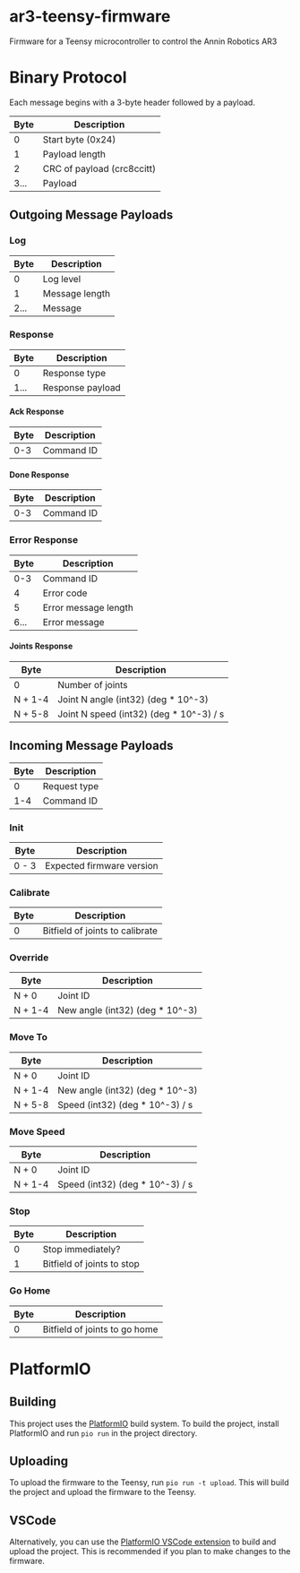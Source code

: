 # ar3-teensy-firmware

Firmware for a Teensy microcontroller to control the Annin Robotics AR3

# Binary Protocol

Each message begins with a 3-byte header followed by a payload.

| Byte | Description                |
| ---- | -------------------------- |
| 0    | Start byte (0x24)          |
| 1    | Payload length             |
| 2    | CRC of payload (crc8ccitt) |
| 3... | Payload                    |

## Outgoing Message Payloads

### Log

| Byte | Description    |
| ---- | -------------- |
| 0    | Log level      |
| 1    | Message length |
| 2... | Message        |

### Response

| Byte | Description      |
| ---- | ---------------- |
| 0    | Response type    |
| 1... | Response payload |

#### Ack Response

| Byte | Description |
| ---- | ----------- |
| 0-3  | Command ID  |

#### Done Response

| Byte | Description |
| ---- | ----------- |
| 0-3  | Command ID  |

### Error Response

| Byte | Description          |
| ---- | -------------------- |
| 0-3  | Command ID           |
| 4    | Error code           |
| 5    | Error message length |
| 6... | Error message        |

#### Joints Response

| Byte    | Description                              |
| ------- | ---------------------------------------- |
| 0       | Number of joints                         |
| N + 1-4 | Joint N angle (int32) (deg \* 10^-3)     |
| N + 5-8 | Joint N speed (int32) (deg \* 10^-3) / s |

## Incoming Message Payloads

| Byte | Description  |
| ---- | ------------ |
| 0    | Request type |
| 1-4  | Command ID   |

### Init

| Byte  | Description               |
| ----- | ------------------------- |
| 0 - 3 | Expected firmware version |

### Calibrate

| Byte | Description                     |
| ---- | ------------------------------- |
| 0    | Bitfield of joints to calibrate |

### Override

| Byte    | Description                      |
| ------- | -------------------------------- |
| N + 0   | Joint ID                         |
| N + 1-4 | New angle (int32) (deg \* 10^-3) |

### Move To

| Byte    | Description                      |
| ------- | -------------------------------- |
| N + 0   | Joint ID                         |
| N + 1-4 | New angle (int32) (deg \* 10^-3) |
| N + 5-8 | Speed (int32) (deg \* 10^-3) / s |

### Move Speed

| Byte    | Description                      |
| ------- | -------------------------------- |
| N + 0   | Joint ID                         |
| N + 1-4 | Speed (int32) (deg \* 10^-3) / s |

### Stop

| Byte | Description                |
| ---- | -------------------------- |
| 0    | Stop immediately?          |
| 1    | Bitfield of joints to stop |

### Go Home

| Byte | Description                   |
| ---- | ----------------------------- |
| 0    | Bitfield of joints to go home |

# PlatformIO

## Building

This project uses the [PlatformIO](https://platformio.org/) build system. To build the project,
install PlatformIO and run `pio run` in the project directory.

## Uploading

To upload the firmware to the Teensy, run `pio run -t upload`. This will build the project and
upload the firmware to the Teensy.

## VSCode

Alternatively, you can use the [PlatformIO VSCode extension](https://platformio.org/platformio-ide)
to build and upload the project. This is recommended if you plan to make changes to the firmware.
